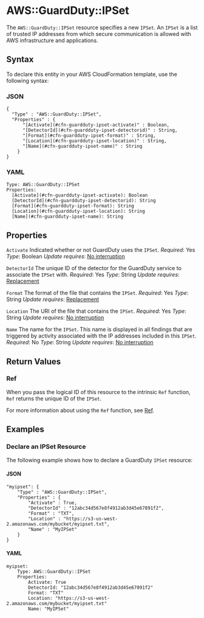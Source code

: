 # AWS::GuardDuty::IPSet<a name="aws-resource-guardduty-ipset"></a>

The `AWS::GuardDuty::IPSet` resource specifies a new `IPSet`\. An `IPSet` is a list of trusted IP addresses from which secure communication is allowed with AWS infrastructure and applications\.

## Syntax<a name="aws-resource-guardduty-ipset-syntax"></a>

To declare this entity in your AWS CloudFormation template, use the following syntax:

### JSON<a name="aws-resource-guardduty-ipset-syntax.json"></a>

```
{
  "Type" : "AWS::GuardDuty::IPSet",
  "Properties" : {
      "[Activate](#cfn-guardduty-ipset-activate)" : Boolean,
      "[DetectorId](#cfn-guardduty-ipset-detectorid)" : String,
      "[Format](#cfn-guardduty-ipset-format)" : String,
      "[Location](#cfn-guardduty-ipset-location)" : String,
      "[Name](#cfn-guardduty-ipset-name)" : String
    }
}
```

### YAML<a name="aws-resource-guardduty-ipset-syntax.yaml"></a>

```
Type: AWS::GuardDuty::IPSet
Properties:
  [Activate](#cfn-guardduty-ipset-activate): Boolean
  [DetectorId](#cfn-guardduty-ipset-detectorid): String
  [Format](#cfn-guardduty-ipset-format): String
  [Location](#cfn-guardduty-ipset-location): String
  [Name](#cfn-guardduty-ipset-name): String
```

## Properties<a name="aws-resource-guardduty-ipset-properties"></a>

`Activate`  <a name="cfn-guardduty-ipset-activate"></a>
Indicated whether or not GuardDuty uses the `IPSet`\.
*Required*: Yes
*Type*: Boolean
*Update requires*: [No interruption](https://docs.aws.amazon.com/AWSCloudFormation/latest/UserGuide/using-cfn-updating-stacks-update-behaviors.html#update-no-interrupt)

`DetectorId`  <a name="cfn-guardduty-ipset-detectorid"></a>
The unique ID of the detector for the GuardDuty service to associate the `IPSet` with\.
*Required*: Yes
*Type*: String
*Update requires*: [Replacement](https://docs.aws.amazon.com/AWSCloudFormation/latest/UserGuide/using-cfn-updating-stacks-update-behaviors.html#update-replacement)

`Format`  <a name="cfn-guardduty-ipset-format"></a>
The format of the file that contains the `IPSet`\.
*Required*: Yes
*Type*: String
*Update requires*: [Replacement](https://docs.aws.amazon.com/AWSCloudFormation/latest/UserGuide/using-cfn-updating-stacks-update-behaviors.html#update-replacement)

`Location`  <a name="cfn-guardduty-ipset-location"></a>
The URI of the file that contains the `IPSet`\.
*Required*: Yes
*Type*: String
*Update requires*: [No interruption](https://docs.aws.amazon.com/AWSCloudFormation/latest/UserGuide/using-cfn-updating-stacks-update-behaviors.html#update-no-interrupt)

`Name`  <a name="cfn-guardduty-ipset-name"></a>
The name for the `IPSet`\. This name is displayed in all findings that are triggered by activity associated with the IP addresses included in this `IPSet`\.
*Required*: No
*Type*: String
*Update requires*: [No interruption](https://docs.aws.amazon.com/AWSCloudFormation/latest/UserGuide/using-cfn-updating-stacks-update-behaviors.html#update-no-interrupt)

## Return Values<a name="aws-resource-guardduty-ipset-return-values"></a>

### Ref<a name="aws-resource-guardduty-ipset-return-values-ref"></a>

 When you pass the logical ID of this resource to the intrinsic `Ref` function, `Ref` returns the unique ID of the `IPSet`\.

For more information about using the `Ref` function, see [Ref](https://docs.aws.amazon.com/AWSCloudFormation/latest/UserGuide/intrinsic-function-reference-ref.html)\.

## Examples<a name="aws-resource-guardduty-ipset--examples"></a>

### Declare an IPSet Resource<a name="aws-resource-guardduty-ipset--examples--Declare_an_IPSet_Resource"></a>

The following example shows how to declare a GuardDuty `IPSet` resource:

#### JSON<a name="aws-resource-guardduty-ipset--examples--Declare_an_IPSet_Resource--json"></a>

```
"myipset": {
    "Type" : "AWS::GuardDuty::IPSet",
    "Properties" : {
        "Activate" : True,
        "DetectorId" : "12abc34d567e8f4912ab3d45e67891f2",
        "Format" : "TXT",
        "Location" : "https://s3-us-west-2.amazonaws.com/mybucket/myipset.txt",
        "Name" : "MyIPSet"
    }
}
```

#### YAML<a name="aws-resource-guardduty-ipset--examples--Declare_an_IPSet_Resource--yaml"></a>

```
myipset:
    Type: AWS::GuardDuty::IPSet
    Properties:
        Activate: True
        DetectorId: "12abc34d567e8f4912ab3d45e67891f2"
        Format: "TXT"
        Location: "https://s3-us-west-2.amazonaws.com/mybucket/myipset.txt"
        Name: "MyIPSet"
```
